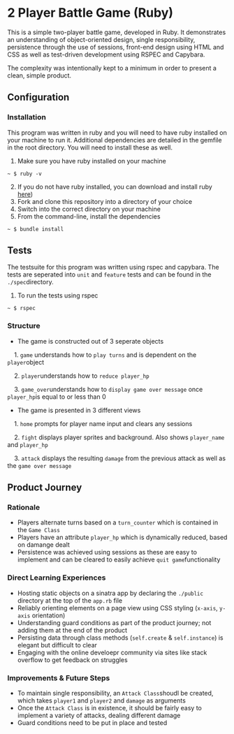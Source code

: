 # 2 Player Battle Game (Ruby)

This is a simple two-player battle game, developed in Ruby. It demonstrates an understanding of object-oriented design, single responsibility, persistence through the use of sessions, front-end design using HTML and CSS as well as test-driven development using RSPEC and Capybara.

The complexity was intentionally kept to a minimum in order to present a clean, simple product.

## Configuration

### Installation

This program was written in ruby and you will need to have ruby installed on your machine to run it. Additional dependencies are detailed in the gemfile in the root directory. You will need to install these as well.

  1. Make sure you have ruby installed on your machine
  
    ~ $ ruby -v
  
  2. If you do not have ruby installed, you can download and install ruby [here](https://www.ruby-lang.org/en/downloads/))
  3. Fork and clone this repository into a directory of your choice
  4. Switch into the correct directory on your machine
  5. From the command-line, install the dependencies

    ~ $ bundle install
  
## Tests

The testsuite for this program was written using rspec and capybara. The tests are seperated into `unit` and `feature` tests and can be found in the `./spec`directory.

  1. To run the tests using rspec 

    ~ $ rspec
  
### Structure

  * The game is constructed out of 3 seperate objects
  
      1. `game` understands how to `play turns` and is dependent on the `player`object
    
      2. `player`understands how to `reduce player_hp`
    
      3. `game_over`understands how to `display game over message` once `player_hp`is equal to or less than 0
   
  * The game is presented in 3 different views
  
      1. `home` prompts for player name input and clears any sessions
    
      2. `fight` displays player sprites and background. Also shows `player_name` and `player_hp`
    
      3. `attack` displays the resulting `damage` from the previous attack as well as the `game over message`
    
## Product Journey

### Rationale
  * Players alternate turns based on a `turn_counter` which is contained in the `Game Class`
  * Players have an attribute `player_hp` which is dynamically reduced, based on damange dealt
  * Persistence was achieved using sessions as these are easy to implement and can be cleared to easily achieve `quit game`functionality
  

### Direct Learning Experiences

  * Hosting static objects on a sinatra app by declaring the `./public` directory at the top of the `app.rb` file
  * Reliably orienting elements on a page view using CSS styling (`x-axis`, `y-axis` orientation)
  * Understanding guard conditions as part of the product journey; not adding them at the end of the product
  * Persisting data through class methods (`self.create` & `self.instance`) is elegant but difficult to clear
  * Engaging with the online develoepr community via sites like stack overflow to get feedback on struggles
  
### Improvements & Future Steps

  * To maintain single responsibility, an `Attack Class`shoudl be created, which takes `player1` and `player2` and `damage` as arguments
  * Once the `Attack Class` is in existence, it should be fairly easy to implement a variety of attacks, dealing different damage
  * Guard conditions need to be put in place and tested
  

